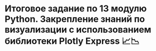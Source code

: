# Итоговое задание по 13 модулю Python. Закрепление знаний по визуализации с использованием библиотеки Plotly Express 📈📉